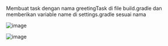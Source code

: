 Membuat task dengan nama greetingTask di file build.gradle
dan memberikan variable name di settings.gradle sesuai nama

![image](https://github.com/hestiskmwti/tugas_module18/assets/120449398/bbb09695-6e92-4b8c-99b4-79f60b29472e)

![image](https://github.com/hestiskmwti/tugas_module18/assets/120449398/e2c6c304-1a83-4c96-98eb-b7680fba8a04)
